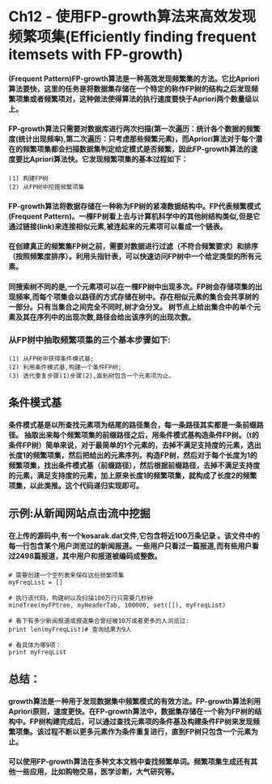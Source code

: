 # Ch12 - 使用FP-growth算法来高效发现频繁项集(Efficiently finding frequent itemsets with FP-growth)

#### (Frequent Pattern)FP-growth算法是一种高效发现频繁集的方法。它比Apriori算法要快，这里的任务是将数据集存储在一个特定的称作FP树的结构之后发现频繁项集或者频繁项对，这种做法使得算法的执行速度要快于Apriori两个数量级以上。

#### FP-growth算法只需要对数据库进行两次扫描(第一次遍历：统计各个数据的频繁度(统计出现频率),第二次遍历：只考虑那些频繁元素)，而Apriori算法对于每个潜在的频繁项集都会扫描数据集判定给定模式是否频繁，因此FP-growth算法的速度要比Apriori算法快。它发现频繁项集的基本过程如下： 
```
(1) 构建FP树 
(2) 从FP树中挖掘频繁项集 
```
#### FP-growth算法将数据存储在一种称为FP树的紧凑数据结构中。FP代表频繁模式(Frequent Pattern)。一棵FP树看上去与计算机科学中的其他树结构类似,但是它通过链接(link)来连接相似元素,被连起来的元素项可以看成一个链表。

#### 在创建真正的频繁集FP树之前，需要对数据进行过滤（不符合频繁要求）和排序（按照频繁度排序）。利用头指针表，可以快速访问FP树中一个给定类型的所有元素。 

#### 同搜索树不同的是,一个元素项可以在一棵FP树中出现多次。FP树会存储项集的出现频率,而每个项集会以路径的方式存储在树中。存在相似元素的集合会共享树的一部分。只有当集合之间完全不同时,树才会分叉。 树节点上给出集合中的单个元素及其在序列中的出现次数,路径会给出该序列的出现次数。

### 从FP树中抽取频繁项集的三个基本步骤如下:
```
(1) 从FP树中获得条件模式基;
(2) 利用条件模式基,构建一个条件FP树;
(3) 迭代重复步骤(1)步骤(2),直到树包含一个元素项为止。
```

## 条件模式基
#### 条件模式基是以所查找元素项为结尾的路径集合，每一条路径其实都是一条前缀路径。 抽取出来每个频繁项集的前缀路径之后，用条件模式基构造条件FP树。（t的条件FP树）简单来说，对于最简单的1个元素的，去掉不满足支持度的元素，选出长度1的频繁项集，然后把给出的元素序列，构造FP树，然后对于每个长度为1的频繁项集，找出条件模式基（前缀路径），然后根据前缀路径，去掉不满足支持度的元素，满足支持度的元素，加上原来长度1的频繁项集，就构成了长度2的频繁项集，以此类推。这个代码递归实现即可。

## 示例:从新闻网站点击流中挖掘
#### 在上传的源码中,有一个kosarak.dat文件,它包含将近100万条记录 。该文件中的每一行包含某个用户浏览过的新闻报道。一些用户只看过一篇报道,而有些用户看过2498篇报道，其中用户和报道被编码成整数。
```
# 需要创建一个空列表来保存这些频繁项集
myFreqList = []

# 执行该代码，构建树以及扫描100万行只需要几秒钟
mineTree(myFPtree, myHeaderTab, 100000, set([]), myFreqList)

# 看下有多少新闻报道或报道集合曾经被10万或者更多的人浏览过:
print len(myFreqList)# 查询结果为9人

# 看具体为哪9项：
print myFreqList
```
## 总结：
#### growth算法是一种用于发现数据集中频繁模式的有效方法。FP-growth算法利用Apriori原则，速度更快。在FP-growth算法中，数据集存储在一个称为FP树的结构中。FP树构建完成后，可以通过查找元素项的条件基及构建条件FP树来发现频繁项集。该过程不断以更多元素作为条件重复进行，直到FP树只包含一个元素为止。
#### 可以使用FP-growth算法在多种文本文档中查找频繁单词。频繁项集生成还有其他一些应用，比如购物交易，医学诊断，大气研究等。

